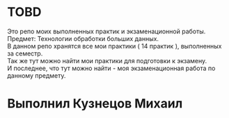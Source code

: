 # TOBD
Это репо моих выполненных практик и экзаменационной работы. </br>
Предмет: Технологии обработки больших данных. </br>
В данном репо хранятся все мои практики ( 14 практик ), выполненных за семестр. </br>
Так же тут можно найти мои практики для подготовки к экзамену. </br>
И последнее, что тут можно найти - моя экзаменационная работа по данному предмету. </br>

# Выполнил Кузнецов Михаил

